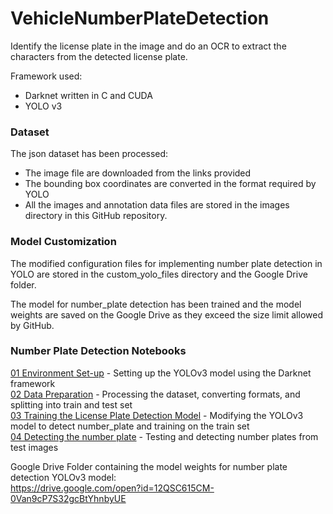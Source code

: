 # VehicleNumberPlateDetection

Identify the license plate in the image and do an OCR to extract the characters from the detected license plate.

Framework used:   
* Darknet written in C and CUDA
* YOLO v3

### Dataset
The json dataset has been processed:   
* The image file are downloaded from the links provided
* The bounding box coordinates are converted in the format required by YOLO
* All the images and annotation data files are stored in the images directory in this GitHub repository.

### Model Customization
The modified configuration files for implementing number plate detection in YOLO are stored in the custom_yolo_files directory and the Google Drive folder.    

The model for number_plate detection has been trained and the model weights are saved on the Google Drive as they exceed the size limit allowed by GitHub.   

### Number Plate Detection Notebooks
[01 Environment Set-up](https://github.com/kapilchandorikar/VehicleNumberPlateDetection/blob/master/01%20Environment%20Set-up.ipynb) - Setting up the YOLOv3 model using the Darknet framework   
[02 Data Preparation](https://github.com/kapilchandorikar/VehicleNumberPlateDetection/blob/master/02%20Data%20Preparation.ipynb) - Processing the dataset, converting formats, and splitting into train and test set   
[03 Training the License Plate Detection Model](https://github.com/kapilchandorikar/VehicleNumberPlateDetection/blob/master/03%20Training%20the%20License%20Plate%20Detection%20Model.ipynb) - Modifying the YOLOv3 model to detect number_plate and training on the train set   
[04 Detecting the number plate](https://github.com/kapilchandorikar/VehicleNumberPlateDetection/blob/master/04%20Detecting%20the%20number%20plate.ipynb) - Testing and detecting number plates from test images

Google Drive Folder containing the model weights for number plate detection YOLOv3 model:   
https://drive.google.com/open?id=12QSC615CM-0Van9cP7S32gcBtYhnbyUE
